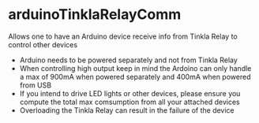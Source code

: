 # arduinoTinklaRelayComm
Allows one to have an Arduino device receive info from Tinkla Relay to control other devices

* Arduino needs to be powered separately and not from Tinkla Relay
* When controlling high output keep in mind the Ardoino can only handle a max of 900mA when powered separately and 400mA when powered from USB
* If you intend to drive LED lights or other devices, please ensure you compute the total max comsumption from all your attached devices
* Overloading the Tinkla Relay can result in the failure of the device
